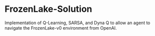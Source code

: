 # FrozenLake-Solution
 Implementation of Q-Learning, SARSA, and Dyna Q to allow an agent to navigate the FrozenLake-v0 environment from OpenAI.
